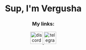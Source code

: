 <h1 align="center">Sup, I'm Vergusha</h1>

<h3 align="center">My links:</h3>
<p align="center">
  <a href="https://discord.com/channels/@me/548826968175542276" target="_blank" rel="noreferrer"> <img src="https://www.svgrepo.com/show/353655/discord-icon.svg" alt="discord" width="40" height="40"  /> </a>
  <a href="https://t.me/Verggrusha" target="_blank" rel="noreferrer"> <img src="https://upload.wikimedia.org/wikipedia/commons/thumb/8/82/Telegram_logo.svg/2048px-Telegram_logo.svg.png" alt="telegram" width="40" height="40"/> </a>
</p>

  <!--<h3 align="center">Currently Learning:</h3>
<p align="center">
  <!--<a href="https://www.cocos.com/en" target="_blank" rel="noreferrer">пупупуп <img src="https://download.cocos.com/CocosWww/2021/09/CocosLogoTransparent.png" alt="cocos" width="60" height="60" align="middle"/> </a> -->
  <!--<a href="https://www.typescriptlang.org/" target="_blank" rel="noreferrer"> piska popka kakashka <img src="https://raw.githubusercontent.com/devicons/devicon/master/icons/typescript/typescript-original.svg" alt="typescript" width="40" height="40" align="middle"/> -->
  <!--<a href="https://unity.com/" target="_blank" rel="noreferrer"> <img src="https://www.vectorlogo.zone/logos/unity3d/unity3d-icon.svg" alt="unity" width="40" height="40" align="middle"/> </a> 
  <a href="https://www.w3schools.com/cs/" target="_blank" rel="noreferrer"> <img src="https://raw.githubusercontent.com/devicons/devicon/master/icons/csharp/csharp-original.svg" alt="csharp" width="40" height="40" align="middle"/> </a> 
    <!-- <a href="https://tailwindcss.com/" target="_blank" rel="noreferrer"> <img src="https://www.vectorlogo.zone/logos/tailwindcss/tailwindcss-icon.svg" alt="tailwind" width="60" height="60"/> </a> -->
  <!--<a href="https://reactjs.org/" target="_blank" rel="noreferrer"> <img src="https://raw.githubusercontent.com/devicons/devicon/master/icons/react/react-original-wordmark.svg" alt="react" width="60" height="60"/> </a>  -->
</p>
